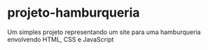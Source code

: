 # projeto-hamburqueria
 Um simples projeto representando um site para uma hamburqueria envolvendo HTML, CSS e JavaScript
